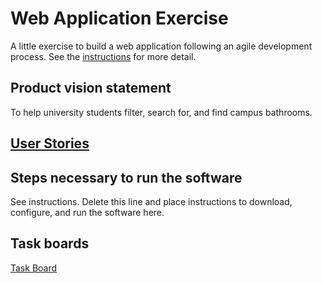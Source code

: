 # Web Application Exercise

A little exercise to build a web application following an agile development process. See the [instructions](instructions.md) for more detail.

## Product vision statement

To help university students filter, search for, and find campus bathrooms.

## [User Stories](https://github.com/orgs/software-students-spring2025/projects/13/views/1)

## Steps necessary to run the software

See instructions. Delete this line and place instructions to download, configure, and run the software here.

## Task boards

[Task Board](https://github.com/orgs/software-students-spring2025/projects/36/views/1)

